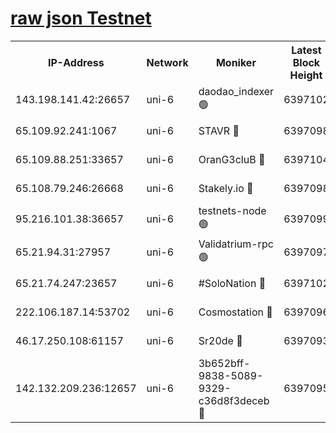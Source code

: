 [raw json Testnet](https://rpc-check.junot.stavr.tech/junot/rpc-junot-result.json)
=


<table><tr><th>IP-Address</th><th>Network</th><th>Moniker</th><th>Latest Block Height</th><th>Earliest Block Height</th><th>Catching Up</th><th>Tx Index</th><th>Voting Power</th><th>Scan Time</th></tr><tr><td>143.198.141.42:26657</td><td>uni-6</td><td>daodao_indexer 🟢</td><td>6397102</td><td>1</td><td>False</td><td>off</td><td>0</td><td>2023-12-25T06:36:41.705840882UTC</td></tr><tr><td>65.109.92.241:1067</td><td>uni-6</td><td>STAVR 🔴</td><td>6397098</td><td>1138541</td><td>False</td><td>on</td><td>6042</td><td>2023-12-25T06:36:31.458087719UTC</td></tr><tr><td>65.109.88.251:33657</td><td>uni-6</td><td>OranG3cluB 🔴</td><td>6397104</td><td>1138541</td><td>False</td><td>on</td><td>11</td><td>2023-12-25T06:36:46.258977572UTC</td></tr><tr><td>65.108.79.246:26668</td><td>uni-6</td><td>Stakely.io 🔴</td><td>6397098</td><td>1570872</td><td>False</td><td>on</td><td>1358933</td><td>2023-12-25T06:36:31.841795035UTC</td></tr><tr><td>95.216.101.38:36657</td><td>uni-6</td><td>testnets-node 🟢</td><td>6397099</td><td>1615130</td><td>False</td><td>on</td><td>0</td><td>2023-12-25T06:36:34.326734249UTC</td></tr><tr><td>65.21.94.31:27957</td><td>uni-6</td><td>Validatrium-rpc 🟢</td><td>6397097</td><td>2943363</td><td>False</td><td>on</td><td>0</td><td>2023-12-25T06:36:26.973109008UTC</td></tr><tr><td>65.21.74.247:23657</td><td>uni-6</td><td>#SoloNation 🔴</td><td>6397102</td><td>5208001</td><td>False</td><td>on</td><td>112</td><td>2023-12-25T06:36:40.764210246UTC</td></tr><tr><td>222.106.187.14:53702</td><td>uni-6</td><td>Cosmostation 🔴</td><td>6397096</td><td>5344501</td><td>False</td><td>on</td><td>110003</td><td>2023-12-25T06:36:24.455011686UTC</td></tr><tr><td>46.17.250.108:61157</td><td>uni-6</td><td>Sr20de 🔴</td><td>6397093</td><td>5727371</td><td>False</td><td>on</td><td>28</td><td>2023-12-25T06:36:18.704444548UTC</td></tr><tr><td>142.132.209.236:12657</td><td>uni-6</td><td>3b652bff-9838-5089-9329-c36d8f3deceb 🔴</td><td>6397095</td><td>6391280</td><td>False</td><td>on</td><td>157563</td><td>2023-12-25T06:36:23.102134808UTC</td></tr></table>